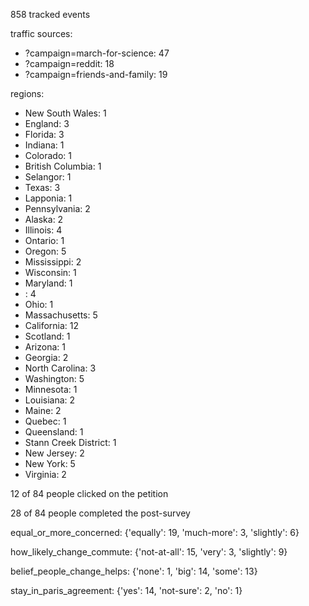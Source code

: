 858 tracked events

traffic sources:
 - ?campaign=march-for-science: 47
 - ?campaign=reddit: 18
 - ?campaign=friends-and-family: 19

regions:
 - New South Wales: 1
 - England: 3
 - Florida: 3
 - Indiana: 1
 - Colorado: 1
 - British Columbia: 1
 - Selangor: 1
 - Texas: 3
 - Lapponia: 1
 - Pennsylvania: 2
 - Alaska: 2
 - Illinois: 4
 - Ontario: 1
 - Oregon: 5
 - Mississippi: 2
 - Wisconsin: 1
 - Maryland: 1
 - : 4
 - Ohio: 1
 - Massachusetts: 5
 - California: 12
 - Scotland: 1
 - Arizona: 1
 - Georgia: 2
 - North Carolina: 3
 - Washington: 5
 - Minnesota: 1
 - Louisiana: 2
 - Maine: 2
 - Quebec: 1
 - Queensland: 1
 - Stann Creek District: 1
 - New Jersey: 2
 - New York: 5
 - Virginia: 2

12 of 84 people clicked on the petition

28 of 84 people completed the post-survey

equal_or_more_concerned: {'equally': 19, 'much-more': 3, 'slightly': 6}

how_likely_change_commute: {'not-at-all': 15, 'very': 3, 'slightly': 9}

belief_people_change_helps: {'none': 1, 'big': 14, 'some': 13}

stay_in_paris_agreement: {'yes': 14, 'not-sure': 2, 'no': 1}

